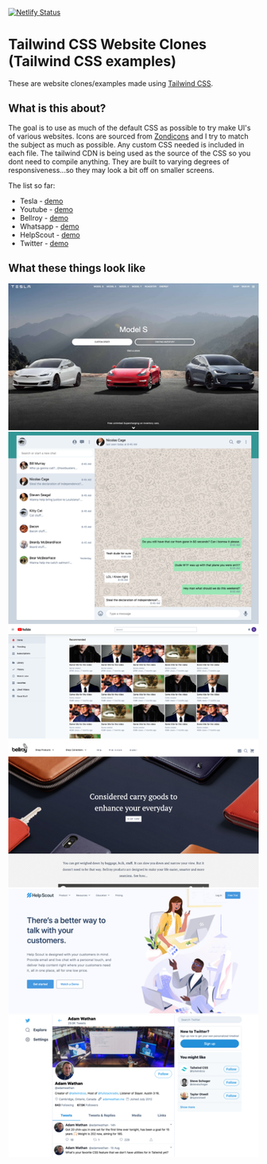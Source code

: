 [![Netlify Status](https://api.netlify.com/api/v1/badges/8d15bbfe-78cd-4e0e-8729-68c1ca6d8bce/deploy-status)](https://app.netlify.com/sites/frosty-feynman-7686e6/deploys)
# Tailwind CSS Website Clones (Tailwind CSS examples)
These are website clones/examples made using [Tailwind CSS](tailwindcss.com). 
## What is this about?
The goal is to use as much of the default CSS as possible to try make UI's of various websites. Icons are sourced from [Zondicons](zondicons.com) and I try to match the subject as much as possible. Any custom CSS needed is included in each file. The tailwind CDN is being used as the source of the CSS so you dont need to compile anything. They are built to varying degrees of responsiveness...so they may look a bit off on smaller screens.

The list so far: 
* Tesla - [demo](https://frosty-feynman-7686e6.netlify.com/tesla)
* Youtube - [demo](https://frosty-feynman-7686e6.netlify.com/youtube)
* Bellroy - [demo](https://frosty-feynman-7686e6.netlify.com/bellroy)
* Whatsapp - [demo](https://frosty-feynman-7686e6.netlify.com/whatsapp)
* HelpScout - [demo](https://frosty-feynman-7686e6.netlify.com/helpscout)
* Twitter - [demo](https://frosty-feynman-7686e6.netlify.com/twitter)

## What these things look like
![Tesla Screenshot](screenshots/tesla.png)
![Whatsapp Screenshot](screenshots/whatsapp.png)
![YouTube Screenshot](screenshots/youtube.png)
![Bellroy Screenshot](screenshots/bellroy.png)
![HelpScout Screenshot](screenshots/helpscout.png)
![Twitter Screenshot](screenshots/twitter.png)